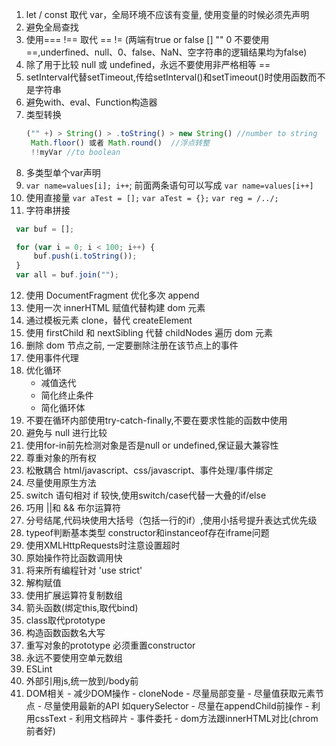 1. let / const 取代 var，全局环境不应该有变量, 使用变量的时候必须先声明
2. 避免全局查找
3. 使用===  !== 取代  ==  !=  (两端有true or false [] "" 0 不要使用 ==,underfined、null、0、false、NaN、空字符串的逻辑结果均为false)
4. 除了用于比较 null 或 undefined，永远不要使用非严格相等 ==
5. setInterval代替setTimeout,传给setInterval()和setTimeout()时使用函数而不是字符串
6. 避免with、eval、Function构造器
7. 类型转换
   ```javascript
   ("" +) > String() > .toString() > new String() //number to string
    Math.floor() 或者 Math.round()  //浮点转整
    !!myVar //to boolean
   ```
8. 多类型单个var声明
9. `var name=values[i]; i++`; 前面两条语句可以写成 `var name=values[i++]`
10. 使用直接量 `var aTest = [];`   `var aTest = {};`  `var reg = /../;`
11. 字符串拼接
   ```javascript
    var buf = [];

    for (var i = 0; i < 100; i++) {
        buf.push(i.toString());
    }
    var all = buf.join("");

   ```
12. 使用 DocumentFragment 优化多次 append
13. 使用一次 innerHTML 赋值代替构建 dom 元素
14. 通过模板元素 clone，替代 createElement
15. 使用 firstChild 和 nextSibling 代替 childNodes 遍历 dom 元素
16. 删除 dom 节点之前, 一定要删除注册在该节点上的事件
17. 使用事件代理
18. 优化循环
    - 减值迭代
    - 简化终止条件
    - 简化循环体
19. 不要在循环内部使用try-catch-finally,不要在要求性能的函数中使用
2. 避免与 null 进行比较
3. 使用for-in前先检测对象是否是null or undefined,保证最大兼容性
4.  尊重对象的所有权
5.  松散耦合  html/javascript、css/javascript、事件处理/事件绑定
6.  尽量使用原生方法
7.  switch 语句相对 if 较快,使用switch/case代替一大叠的if/else
8.  巧用 ||和 && 布尔运算符
9.  分号结尾,代码块使用大括号（包括一行的if）,使用小括号提升表达式优先级
10. typeof判断基本类型 constructor和instanceof存在iframe问题
11. 使用XMLHttpRequests时注意设置超时
12. 原始操作符比函数调用快
13. 将来所有编程针对 'use strict'
14. 解构赋值
15. 使用扩展运算符复制数组
16. 箭头函数(绑定this,取代bind)
17. class取代prototype
18. 构造函数函数名大写
19. 重写对象的prototype 必须重置constructor
20. 永远不要使用空单元数组
21. ESLint
22. 外部引用js,统一放到/body前
23. DOM相关
        - 减少DOM操作
        - cloneNode
        - 尽量局部变量
        - 尽量值获取元素节点
        - 尽量使用最新的API   如querySelector
        - 尽量在appendChild前操作
        - 利用cssText
        - 利用文档碎片
        - 事件委托
        - dom方法跟innerHTML对比(chrom前者好)
